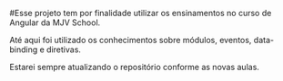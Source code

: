 #Esse projeto tem por finalidade utilizar os ensinamentos no curso de Angular da MJV School.

Até aqui foi utilizado os conhecimentos sobre módulos, eventos, data-binding e diretivas.

Estarei sempre atualizando o repositório conforme as novas aulas.
